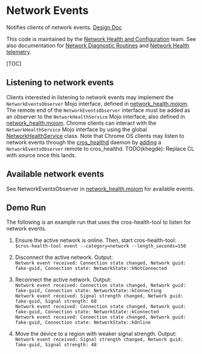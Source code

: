 # Network Events

Notifies clients of network events. [Design Doc]

This code is maintained by the [Network Health and Configuration] team. See also
documentation for [Network Diagnostic Routines] and [Network Health telemetry].

[TOC]

## Listening to network events

Clients interested in listening to network events may implement the
`NetworkEventsObserver` Mojo interface, defined in [network_health.mojom]. The
remote end of the `NetworkEventsObserver` interface must be added as an observer
to the `NetworkHealthService` Mojo interface, also defined in
[network_health.mojom]. Chrome clients can interact with the
`NetworkHealthService` Mojo interface by using the global
[NetworkHealthService] class. Note that Chrome OS clients may listen to
network events through the [cros_healthd] daemon by [adding] a
`NetworkEventsObserver` remote to cros_healthd. TODO(khegde): Replace CL with
source once this lands.

## Available network events

See NetworkEventsObserver in [network_health.mojom] for available events.

## Demo Run

The following is an example run that uses the cros-health-tool to listen for
network events.

1. Ensure the active network is online. Then, start cros-health-tool:\
`$cros-health-tool event --category=network --length_seconds=150`

2. Disconnect the active network. Output:\
`Network event received: Connection state changed, Network guid: fake-guid, Connection state: NetworkState::kNotConnected`

3. Reconnect the active network. Output:\
`Network event received: Connection state changed, Network guid: fake-guid, Connection state: NetworkState::kConnecting`\
`Network event received: Signal strength changed, Network guid: fake-guid, Signal strength: 60`\
`Network event received: Connection state changed, Network guid: fake-guid, Connection state: NetworkState::kConnected`\
`Network event received: Connection state changed, Network guid: fake-guid, Connection state: NetworkState::kOnline`

4. Move the device to a region with weaker signal strength. Output:\
`Network event received: Signal strength changed, Network guid: fake-guid, Signal strength: 48`

[Design Doc]: https://docs.google.com/document/d/18ehcBF2iC1rZDo9AV79-qJ5KUfSGIUeqX0bLDRD3XHI/edit?usp=sharing&resourcekey=0-1mYPArwll_OTBaKgQ1qeDw
[Network Health and Configuration]: https://docs.google.com/document/d/10DSy-jZXaRo9I9aq1UqERy76t7HkgGvInWk57pHEkzg
[Network Diagnostic Routines]: https://source.chromium.org/chromium/chromium/src/+/main:chrome/browser/ash/net/network_diagnostics/README.md
[Network Health telemetry]: https://source.chromium.org/chromium/chromium/src/+/main:chromeos/services/network_health/public/mojom/network_health.mojom
[network_health.mojom]: https://source.chromium.org/chromiumos/chromiumos/codesearch/+/main:src/platform2/diagnostics/mojo/network_health.mojom
[NetworkHealthService]: https://source.chromium.org/chromium/chromium/src/+/main:chrome/browser/ash/net/network_health/network_health_service.h
[cros_healthd]: https://source.chromium.org/chromiumos/chromiumos/codesearch/+/main:src/platform2/diagnostics/cros_healthd/
[adding]: https://chromium-review.googlesource.com/c/chromiumos/platform2/+/2627331/8/diagnostics/mojo/cros_healthd.mojom#465

